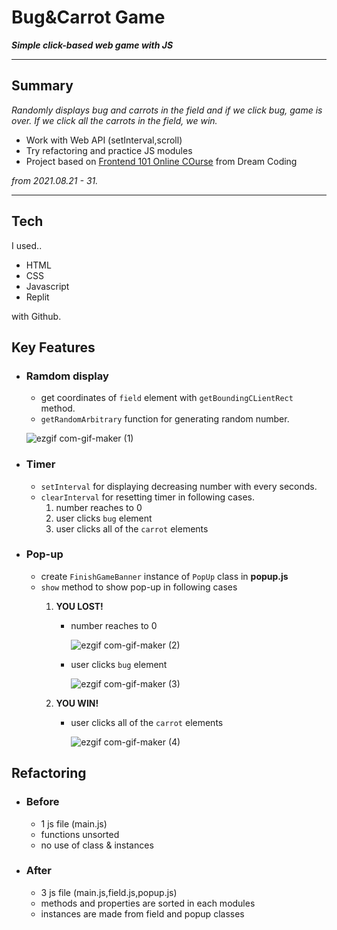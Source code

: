 # Bug&Carrot Game
***Simple click-based web game with JS***

---
## Summary
*Randomly displays bug and carrots in the field and if we click bug, game is over. If we click all the carrots in the field, we win.*

- Work with Web API (setInterval,scroll)
- Try refactoring and practice JS modules
- Project based on [Frontend 101 Online COurse](https://academy.dream-coding.com/courses/browser101) from Dream Coding

*from 2021.08.21 - 31.*

----

## Tech

I used..
- HTML
- CSS 
- Javascript 
- Replit

with Github.

## Key Features

-  ### Ramdom display
    - get coordinates of `field` element with `getBoundingCLientRect` method.
    - `getRandomArbitrary` function for generating random number.

    ![ezgif com-gif-maker (1)](https://user-images.githubusercontent.com/60536942/133957493-9dddc7af-0914-4ec9-a584-b9a889e72ca6.gif)



- ### Timer
    - `setInterval` for displaying decreasing number with every seconds.
    - `clearInterval` for resetting timer in following cases.
        1) number reaches to 0
        2) user clicks `bug` element
        3) user clicks all of the `carrot` elements

    

- ### Pop-up
    - create `FinishGameBanner` instance of `PopUp` class in **popup.js**
    - `show` method to show pop-up in following cases
        1. **YOU LOST!**
            - number reaches to 0 
            
                ![ezgif com-gif-maker (2)](https://user-images.githubusercontent.com/60536942/133957579-ec675c5d-677f-4894-ba0d-f9e30b9a603c.gif)

            - user clicks `bug` element
            
                ![ezgif com-gif-maker (3)](https://user-images.githubusercontent.com/60536942/133957898-d5b59f0f-eb9b-4923-b9db-caf4ad799a7c.gif)
            
        2. **YOU WIN!**
            - user clicks all of the `carrot` elements
            
                ![ezgif com-gif-maker (4)](https://user-images.githubusercontent.com/60536942/133958060-584f30ac-e724-4ec2-ad7e-8c7ca76625ae.gif)
        

## Refactoring
- ###  Before
    - 1 js file (main.js)
    - functions unsorted
    - no use of class & instances
- ###  After
    - 3 js file (main.js,field.js,popup.js)
    - methods and properties are sorted in each modules
    - instances are made from field and popup classes
    




